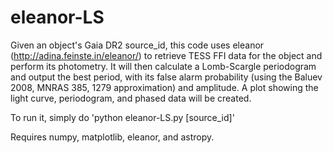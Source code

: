 # eleanor-LS

Given an object's Gaia DR2 source_id, this code uses eleanor (http://adina.feinste.in/eleanor/) to retrieve TESS FFI data for the object and perform its photometry.
It will then calculate a Lomb-Scargle periodogram and output the best period, with its false alarm probability (using the Baluev 2008, MNRAS 385, 1279 approximation) and amplitude. A plot showing the light curve, periodogram, and phased data will be created.

To run it, simply do 'python eleanor-LS.py [source_id]'

Requires numpy, matplotlib, eleanor, and astropy.
